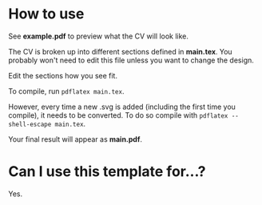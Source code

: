 # How to use

See **example.pdf** to preview what the CV will look like.

The CV is broken up into different sections defined in **main.tex**.
You probably won't need to edit this file unless you want to change the design.

Edit the sections how you see fit.

To compile, run `pdflatex main.tex`.

However, every time a new .svg is added (including the first time you compile), it needs to be converted.
To do so compile with `pdflatex --shell-escape main.tex`.

Your final result will appear as **main.pdf**.

# Can I use this template for...?

Yes.
